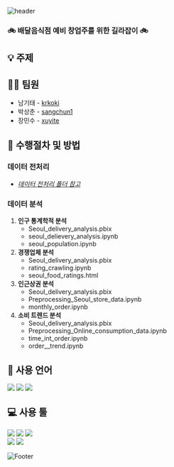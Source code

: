 ![header](https://capsule-render.vercel.app/api?type=waving&color=auto&height=200&section=header&text=sales_project&fontSize=50)

### :bike: 배달음식점 예비 창업주를 위한 길라잡이 :bike:

## :bulb: 주제

## 👨‍💼 팀원

<ul>
  <li>남기태 - <a href="https://github.com/깃허브 이름">krkoki</a></li>
  <li>박상춘 - <a href="https://github.com/sangchun1">sangchun1</a></li>
  <li>장민수 - <a href="https://github.com/xuyite">xuyite</a></li>
</ul>

## :microscope: 수행절차 및 방법

### 데이터 전처리
 - *[데이터 전처리 폴더 참고](https://github.com/sangchun1/sales_project/tree/master/data_preprocessing)*
### 데이터 분석
 1. **인구 통계학적 분석**
    * Seoul_delivery_analysis.pbix
    * seoul_delievery_analysis.ipynb
    * seoul_population.ipynb
 2. **경쟁업체 분석**
    * Seoul_delivery_analysis.pbix
    * rating_crawling.ipynb
    * seoul_food_ratings.html
 3. **인근상권 분석**
    * Seoul_delivery_analysis.pbix
    * Preprocessing_Seoul_store_data.ipynb
    * monthly_order.ipynb
 4. **소비 트렌드 분석**
    * Seoul_delivery_analysis.pbix
    * Preprocessing_Online_consumption_data.ipynb
    * time_int_order.ipynb
    * order__trend.ipynb
## :seedling: 사용 언어
<div align="left">
  <img src="https://img.shields.io/badge/Python-3776AB?style=flat-square&logo=python&logoColor=white"/>
  <img src="https://img.shields.io/badge/Power BI-F2c811?style=flat-square&logo=powerbi&logoColor=white"/>
  <img src="https://img.shields.io/badge/MySQL-4479A1?style=flat-square&logo=mysql&logoColor=white"/>
</div>

## :computer: 사용 툴
<div align="left">
  <img src="https://img.shields.io/badge/Visual Studio Code-007ACC?style=flat-square&logo=visualstudiocode&logoColor=white"/>
  <img src="https://img.shields.io/badge/Jupyter-F37626?style=flat-square&logo=jupyter&logoColor=white"/>
  <img src="https://img.shields.io/badge/Github-181717?style=flat-square&logo=github&logoColor=white"/>
</div>
<div align="left">
  <img src="https://img.shields.io/badge/Microsoft Powerpoint-B7472A?style=flat-square&logo=microsoftpowerpoint&logoColor=white"/>
  <img src="https://img.shields.io/badge/Amazon AWS-232F3E?style=flat-square&logo=amazonaws&logoColor=white"/>
</div>

![Footer](https://capsule-render.vercel.app/api?type=waving&color=auto&height=150&section=footer)
